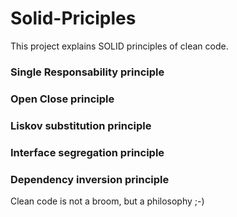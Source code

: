 # Solid-Priciples

This project explains SOLID principles of clean code.

### Single Responsability principle
### Open Close principle
### Liskov substitution principle
### Interface segregation principle
### Dependency inversion principle

Clean code is not a broom, but a philosophy ;-)
